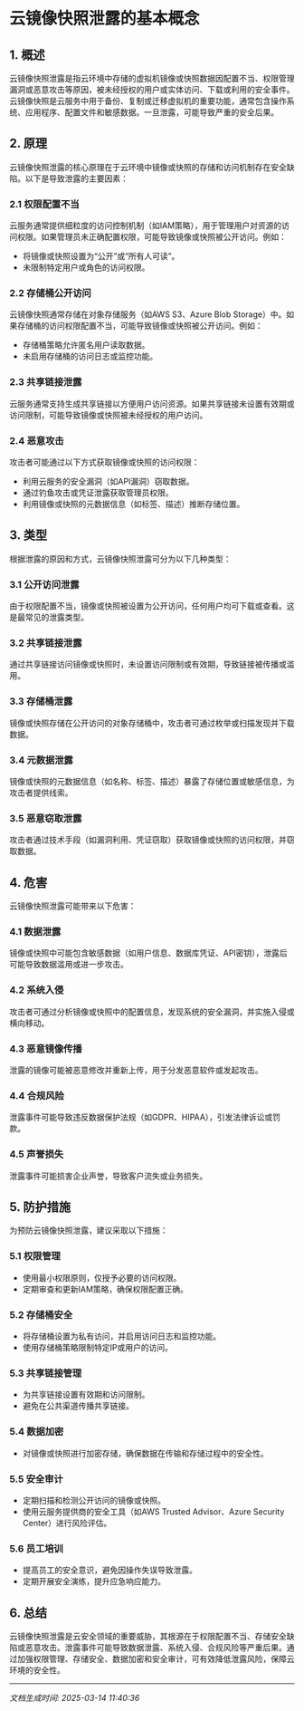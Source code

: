 # 云镜像快照泄露的基本概念

## 1. 概述

云镜像快照泄露是指云环境中存储的虚拟机镜像或快照数据因配置不当、权限管理漏洞或恶意攻击等原因，被未经授权的用户或实体访问、下载或利用的安全事件。云镜像快照是云服务中用于备份、复制或迁移虚拟机的重要功能，通常包含操作系统、应用程序、配置文件和敏感数据。一旦泄露，可能导致严重的安全后果。

## 2. 原理

云镜像快照泄露的核心原理在于云环境中镜像或快照的存储和访问机制存在安全缺陷。以下是导致泄露的主要因素：

### 2.1 权限配置不当
云服务通常提供细粒度的访问控制机制（如IAM策略），用于管理用户对资源的访问权限。如果管理员未正确配置权限，可能导致镜像或快照被公开访问。例如：
- 将镜像或快照设置为“公开”或“所有人可读”。
- 未限制特定用户或角色的访问权限。

### 2.2 存储桶公开访问
云镜像快照通常存储在对象存储服务（如AWS S3、Azure Blob Storage）中。如果存储桶的访问权限配置不当，可能导致镜像或快照被公开访问。例如：
- 存储桶策略允许匿名用户读取数据。
- 未启用存储桶的访问日志或监控功能。

### 2.3 共享链接泄露
云服务通常支持生成共享链接以方便用户访问资源。如果共享链接未设置有效期或访问限制，可能导致镜像或快照被未经授权的用户访问。

### 2.4 恶意攻击
攻击者可能通过以下方式获取镜像或快照的访问权限：
- 利用云服务的安全漏洞（如API漏洞）窃取数据。
- 通过钓鱼攻击或凭证泄露获取管理员权限。
- 利用镜像或快照的元数据信息（如标签、描述）推断存储位置。

## 3. 类型

根据泄露的原因和方式，云镜像快照泄露可分为以下几种类型：

### 3.1 公开访问泄露
由于权限配置不当，镜像或快照被设置为公开访问，任何用户均可下载或查看。这是最常见的泄露类型。

### 3.2 共享链接泄露
通过共享链接访问镜像或快照时，未设置访问限制或有效期，导致链接被传播或滥用。

### 3.3 存储桶泄露
镜像或快照存储在公开访问的对象存储桶中，攻击者可通过枚举或扫描发现并下载数据。

### 3.4 元数据泄露
镜像或快照的元数据信息（如名称、标签、描述）暴露了存储位置或敏感信息，为攻击者提供线索。

### 3.5 恶意窃取泄露
攻击者通过技术手段（如漏洞利用、凭证窃取）获取镜像或快照的访问权限，并窃取数据。

## 4. 危害

云镜像快照泄露可能带来以下危害：

### 4.1 数据泄露
镜像或快照中可能包含敏感数据（如用户信息、数据库凭证、API密钥），泄露后可能导致数据滥用或进一步攻击。

### 4.2 系统入侵
攻击者可通过分析镜像或快照中的配置信息，发现系统的安全漏洞，并实施入侵或横向移动。

### 4.3 恶意镜像传播
泄露的镜像可能被恶意修改并重新上传，用于分发恶意软件或发起攻击。

### 4.4 合规风险
泄露事件可能导致违反数据保护法规（如GDPR、HIPAA），引发法律诉讼或罚款。

### 4.5 声誉损失
泄露事件可能损害企业声誉，导致客户流失或业务损失。

## 5. 防护措施

为预防云镜像快照泄露，建议采取以下措施：

### 5.1 权限管理
- 使用最小权限原则，仅授予必要的访问权限。
- 定期审查和更新IAM策略，确保权限配置正确。

### 5.2 存储桶安全
- 将存储桶设置为私有访问，并启用访问日志和监控功能。
- 使用存储桶策略限制特定IP或用户的访问。

### 5.3 共享链接管理
- 为共享链接设置有效期和访问限制。
- 避免在公共渠道传播共享链接。

### 5.4 数据加密
- 对镜像或快照进行加密存储，确保数据在传输和存储过程中的安全性。

### 5.5 安全审计
- 定期扫描和检测公开访问的镜像或快照。
- 使用云服务提供商的安全工具（如AWS Trusted Advisor、Azure Security Center）进行风险评估。

### 5.6 员工培训
- 提高员工的安全意识，避免因操作失误导致泄露。
- 定期开展安全演练，提升应急响应能力。

## 6. 总结

云镜像快照泄露是云安全领域的重要威胁，其根源在于权限配置不当、存储安全缺陷或恶意攻击。泄露事件可能导致数据泄露、系统入侵、合规风险等严重后果。通过加强权限管理、存储安全、数据加密和安全审计，可有效降低泄露风险，保障云环境的安全性。

---

*文档生成时间: 2025-03-14 11:40:36*
